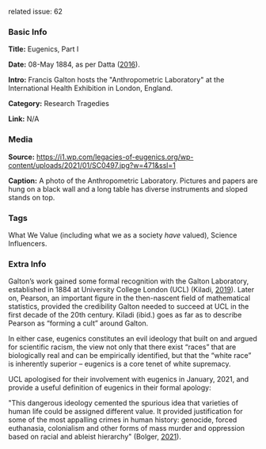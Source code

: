 related issue: 62
### Basic Info

**Title:** 
Eugenics, Part I

**Date:**
08-May 1884, as per Datta ([2016](https://blogs.lshtm.ac.uk/library/2016/07/07/international-health-exhibition-1884/)).

**Intro:**
Francis Galton hosts the "Anthropometric Laboratory" at the International Health Exhibition in London, England.

**Category:**
Research Tragedies

**Link:**
N/A

### Media

**Source:** https://i1.wp.com/legacies-of-eugenics.org/wp-content/uploads/2021/01/SC0497.jpg?w=471&ssl=1

**Caption:** A photo of the Anthropometric Laboratory. Pictures and papers are hung on a black wall and a long table has diverse instruments and sloped stands on top.

### Tags

What We Value (including what we as a society *have* valued), Science Influencers.

### Extra Info

Galton’s work gained some formal recognition with the Galton Laboratory, established in 1884 at University College London (UCL) (Kiladi, [2019](https://www.ucl.ac.uk/provost/reports/report-and-recommendations)). Later on, Pearson, an important figure in the then-nascent field of mathematical statistics, provided the credibility Galton needed to succeed at UCL in the first decade of the 20th century. Kiladi (ibid.) goes as far as to describe Pearson as “forming a cult” around Galton.

In either case, eugenics constitutes an evil ideology that built on and argued for scientific racism, the view not only that there exist “races” that are biologically real and can be empirically identified, but that the “white race” is inherently superior – eugenics is a core tenet of white supremacy.

UCL apologised for their involvement with eugenics in January, 2021, and provide a useful definition of eugenics in their formal apology:

"This dangerous ideology cemented the spurious idea that varieties of human life could be assigned different value. It provided justification for some of the most appalling crimes in human history: genocide, forced euthanasia, colonialism and other forms of mass murder and oppression based on racial and ableist hierarchy" (Bolger, [2021](https://www.ucl.ac.uk/news/2021/jan/ucl-makes-formal-public-apology-its-history-and-legacy-eugenics)).
